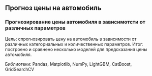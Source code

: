 ## Прогноз цены на автомобиль

### Прогнозирование цены автомобиля в зависимотсти от различных параметров
Цель: спрогнозировать цену на автомобиль в зависимости от различных категориальных и количественных параметров.
Итог: построено и сравнено несколько моделей для предсказания цены автомобиля.

Библиотеки: Pandas, Matplotlib, NumPy, LightGBM, CatBoost, GridSearchCV
